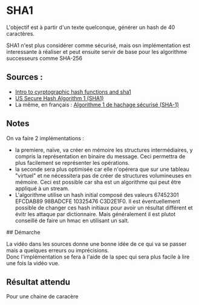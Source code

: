 # SHA1

L'objectif est à partir d'un texte quelconque, générer un hash de 40 caractères.

SHA1 n'est plus considérer comme sécurisé, mais osn implémentation est interessante
à réaliser et peut ensuite servir de base pour les algorithme successeurs comme SHA-256

## Sources :

- [Intro to cyrptographic hash functions and sha1](https://www.youtube.com/watch?v=kmHojGMUn0Q)
- [US Secure Hash Algorithm 1 (SHA1)](https://www.ietf.org/rfc/rfc3174.txt)
- La même, en français : [Algorithme 1 de hachage sécurisé (SHA-1)](http://abcdrfc.free.fr/rfc-vf/pdf/rfc3174.pdf)

## Notes

On va faire 2 implémentations : 
- la premiere, naïve, va créer en mémoire les structures intermédiaires, y compris la représentation en binaire du message. Ceci permettra de plus facilement se représenter les opérations.
- la seconde sera plus optimisée car elle n'opérera que sur une tableau "virtuel" et ne nécessitera pas de créer de structures volumineuses en mémoire. Ceci est possible car sha est un algorithme qui peut être appliqué à un stream.
- L'algorithme utilise un hash initial composé des valeurs 67452301 EFCDAB89 98BADCFE 10325476 C3D2E1F0. Il est éventuellement possible de changer ces hash initiaux pour avoir un résultat différent et évitr les attaque par dictionnaire. Mais généralement il est plutot conseillé de faire un hmac en utilisant un salt.

## Démarche

La vidéo dans les sources donne une bonne idée de ce qui va se passer mais a quelques erreurs ou imprécisions.  
Donc l'implémentation se fera à l'aide de la spec qui sera plus facile à lire une fois la vidéo vue.

## Résultat attendu

Pour une chaine de caracère
